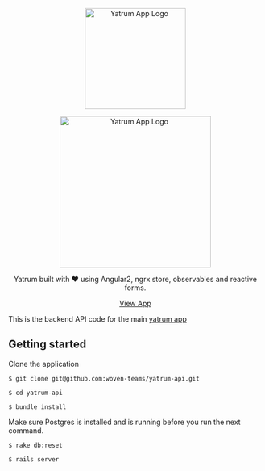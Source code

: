 <p align="center">
  <a href="https://angular2-hn.firebaseapp.com">
    <img alt="Yatrum App Logo" title="Angular 2 Yatrum App" src="http://res.cloudinary.com/zeus999/image/upload/v1486108021/Yatrum%20Logo/Screen_Shot_2017-02-03_at_1.01.17_PM.png" width="200">
  </a>
</p>

<p align="center">
  <a href="https://angular2-hn.firebaseapp.com">
    <img alt="Yatrum App Logo" title="Angular 2 Yatrum App" src="http://res.cloudinary.com/zeus999/image/upload/v1486108021/Yatrum%20Logo/Screen_Shot_2017-02-03_at_1.01.33_PM.png" width="300">
  </a>
</p>

<p align="center">
  Yatrum built with ❤️ using Angular2, ngrx store, observables and reactive forms.
</p>

<p align="center">
  <a href="http://yatrum.com">View App</a>
</p>

This is the backend API code for the main [yatrum app](http://yatrum.com)

## Getting started ##

Clone the application

`$ git clone git@github.com:woven-teams/yatrum-api.git`

`$ cd yatrum-api`

`$ bundle install`

Make sure Postgres is installed and is running before you run the next command.

`$ rake db:reset`

`$ rails server`
